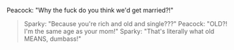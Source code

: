Peacock: "Why the fuck do you think we'd get married?!"
> Sparky: "Because you're rich and old and single???"
> Peacock: "OLD?! I'm the same age as your mom!"
> Sparky: "That's literally what old MEANS, dumbass!"